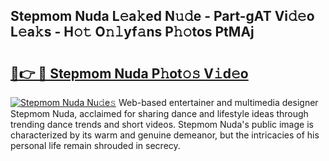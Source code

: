 ## Stepmom Nuda L𝚎a𝚔ed N𝚞𝚍e - Part-gAT Vi𝚍𝚎o L𝚎a𝚔s - H𝚘𝚝 O𝚗𝚕yf𝚊ns P𝚑𝚘tos PtMAj

# <h2><a href="http://kf351a.oniu.top/?m=Stepmom+Nuda">🔗👉 🔴 Stepmom Nuda P𝚑ot𝚘𝚜 V𝚒d𝚎o</a></h2>

[![Stepmom Nuda Nu𝚍e𝚜](https://i.imgur.com/0qMVB7G.gif)](http://kf351a.oniu.top/?m=Stepmom+Nuda)
Web-based entertainer and multimedia designer Stepmom Nuda, acclaimed for sharing dance and lifestyle ideas through trending dance trends and short videos. Stepmom Nuda's public image is characterized by its warm and genuine demeanor, but the intricacies of his personal life remain shrouded in secrecy.  

